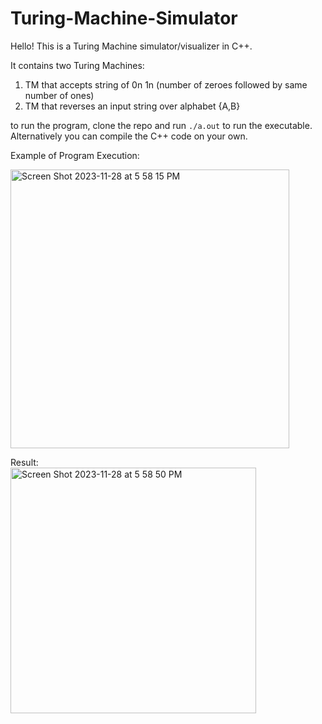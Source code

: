 # Turing-Machine-Simulator
Hello! This is a Turing Machine simulator/visualizer in C++.

It contains two Turing Machines:
1. TM that accepts string of 0n 1n (number of zeroes followed by same number of ones)
2. TM that reverses an input string over alphabet {A,B}

to run the program, clone the repo and run ```./a.out``` to run the executable. Alternatively you can compile the C++ code on your own.

Example of Program Execution:

<img width="446" alt="Screen Shot 2023-11-28 at 5 58 15 PM" src="https://github.com/michaelyu072/Turing-Machine-Simulator/assets/67474412/8952c0cb-767e-4a94-8bca-61757ce9351a">

Result: <br>
<img width="393" alt="Screen Shot 2023-11-28 at 5 58 50 PM" src="https://github.com/michaelyu072/Turing-Machine-Simulator/assets/67474412/33f5e192-eb63-4fb9-a759-b8c9653a1873">
